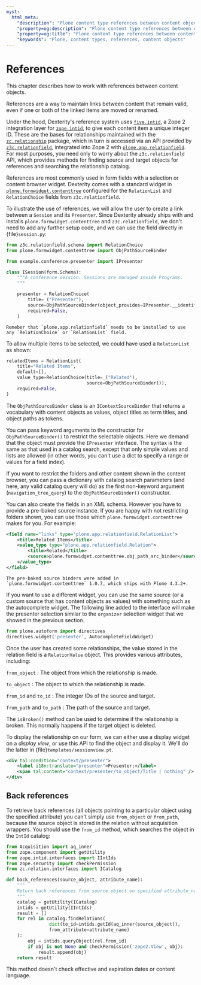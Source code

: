 ```yaml
---
myst:
  html_meta:
    "description": "Plone content type references between content objects"
    "property=og:description": "Plone content type references between content objects"
    "property=og:title": "Plone content type references between content objects"
    "keywords": "Plone, content types, references, content objects"
---
```


# References

This chapter describes how to work with references between content objects.

References are a way to maintain links between content that remain valid, even if one or both of the linked items are moved or renamed.

Under the hood, Dexterity's reference system uses [`five.intid`](https://pypi.org/project/five.intid/), a Zope 2 integration layer for [`zope.intid`](https://pypi.org/project/zope.intid/), to give each content item a unique integer ID.
These are the bases for relationships maintained with the [`zc.relationship`](https://pypi.org/project/zc.relationship/) package, which in turn is accessed via an API provided by [`z3c.relationfield`](https://pypi.org/project/z3c.relationfield/), integrated into Zope 2 with [`plone.app.relationfield`](https://pypi.org/project/plone.app.relationfield/).
For most purposes, you need only to worry about the `z3c.relationfield` API, which provides methods for finding source and target objects for references and searching the relationship catalog.

References are most commonly used in form fields with a selection or content browser widget.
Dexterity comes with a standard widget in [`plone.formwidget.contenttree`](https://pypi.org/project/plone.formwidget.contenttree/) configured for the `RelationList` and `RelationChoice` fields from `z3c.relationfield`.

To illustrate the use of references, we will allow the user to create a link between a `Session` and its `Presenter`.
Since Dexterity already ships with and installs `plone.formwidget.contenttree` and `z3c.relationfield`, we don't need to add any further setup code, and we can use the field directly in {file}`session.py`:

```python
from z3c.relationfield.schema import RelationChoice
from plone.formwidget.contenttree import ObjPathSourceBinder

from example.conference.presenter import IPresenter

class ISession(form.Schema):
    """A conference session. Sessions are managed inside Programs.
    """

    presenter = RelationChoice(
        title=_("Presenter"),
        source=ObjPathSourceBinder(object_provides=IPresenter.__identifier__),
        required=False,
    )
```

```{note}
Remeber that `plone.app.relationfield` needs to be installed to use any `RelationChoice` or `RelationList` field.
```

To allow multiple items to be selected, we could have used a `RelationList` as shown:

```python
relatedItems = RelationList(
    title="Related Items",
    default=[],
    value_type=RelationChoice(title=_("Related"),
                              source=ObjPathSourceBinder()),
    required=False,
)
```

The `ObjPathSourceBinder` class is an `IContextSourceBinder` that returns a vocabulary with content objects as values, object titles as term titles, and object paths as tokens.

You can pass keyword arguments to the constructor for `ObjPathSourceBinder()` to restrict the selectable objects.
Here we demand that the object must provide the `IPresenter` interface.
The syntax is the same as that used in a catalog search, except that only simple values and lists are allowed (in other words, you can't use a dict to specify a range or values for a field index).

If you want to restrict the folders and other content shown in the content browser, you can pass a dictionary with catalog search parameters (and here, any valid catalog query will do) as the first non-keyword argument (`navigation_tree_query`) to the `ObjPathSourceBinder()` constructor.

You can also create the fields in an XML schema.
However you have to provide a pre-baked source instance.
If you are happy with not restricting folders shown, you can use those which `plone.formwidget.contenttree` makes for you.
For example:

```xml
<field name="links" type="plone.app.relationfield.RelationList">
    <title>Related Items</title>
    <value_type type="plone.app.relationfield.Relation">
        <title>Related</title>
        <source>plone.formwidget.contenttree.obj_path_src_binder</source>
    </value_type>
</field>
```

```{versionadded} 4.3.2
The pre-baked source binders were added in `plone.formwidget.contenttree` 1.0.7, which ships with Plone 4.3.2+.
```

If you want to use a different widget, you can use the same source (or a custom source that has content objects as values) with something such as the autocomplete widget.
The following line added to the interface will make the presenter selection similar to the `organizer` selection widget that we showed in the previous section.

```python
from plone.autoform import directives
directives.widget('presenter', AutocompleteFieldWidget)
```

Once the user has created some relationships, the value stored in the relation field is a `RelationValue` object.
This provides various attributes, including:

`from_object`
: The object from which the relationship is made.

`to_object`
: The object to which the relationship is made.

`from_id` and `to_id`
: The integer IDs of the source and target.

`from_path` and `to_path`
: The path of the source and target.

The `isBroken()` method can be used to determine if the relationship is broken.
This normally happens if the target object is deleted.

To display the relationship on our form, we can either use a display widget on a *display view*, or use this API to find the object and display it.
We'll do the latter in {file}`templates/sessionview.pt`.

```xml
<div tal:condition="context/presenter">
    <label i18n:translate="presenter">Presenter:</label>
    <span tal:content="context/presenter/to_object/Title | nothing" />
</div>
```


## Back references

To retrieve back references (all objects pointing to a particular object using the specified attribute) you can't simply use `from_object` or `from_path`, because the source object is stored in the relation without acquisition wrappers.
You should use the `from_id` method, which searches the object in the `IntId` catalog:

```python
from Acquisition import aq_inner
from zope.component import getUtility
from zope.intid.interfaces import IIntIds
from zope.security import checkPermission
from zc.relation.interfaces import ICatalog

def back_references(source_object, attribute_name):
    """
    Return back references from source object on specified attribute_name
    """
    catalog = getUtility(ICatalog)
    intids = getUtility(IIntIds)
    result = []
    for rel in catalog.findRelations(
                dict(to_id=intids.getId(aq_inner(source_object)),
                from_attribute=attribute_name)
    ):
        obj = intids.queryObject(rel.from_id)
        if obj is not None and checkPermission('zope2.View', obj):
            result.append(obj)
    return result
```

This method doesn't check effective and expiration dates or content language.

